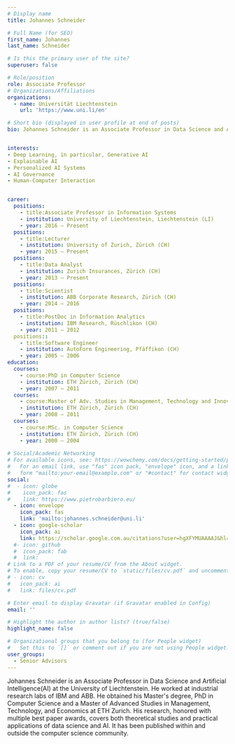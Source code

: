 ```yaml
---
# Display name
title: Johannes Schneider

# Full Name (for SEO)
first_name: Johannes
last_name: Schneider

# Is this the primary user of the site?
superuser: false

# Role/position
role: Associate Professor
# Organizations/Affiliations
organizations:
  - name: Universität Liechtenstein
    url: 'https://www.uni.li/en'

# Short bio (displayed in user profile at end of posts)
bio: Johannes Schneider is an Associate Professor in Data Science and Artificial Intelligence (AI) at the University of Liechtenstein. He worked at industrial research labs of IBM and ABB. He obtained his Master's degree, PhD in Computer Science and a Master of Advanced Studies in Management, Technology, and Economics at ETH Zurich. His research, honored with multiple best paper awards, covers both theoretical studies and practical applications of data science and AI. It has been published within and outside the computer science community.


interests:
- Deep Learning, in particular, Generative AI
- Explainable AI
- Personalized AI Systems
- AI Governance
- Human-Computer Interaction


career:
  positions:
    - title:Associate Professor in Information Systems
    - institution: University of Liechtenstein, Liechtenstein (LI) 
    - year: 2016 – Present
  positions:
    - title:Lecturer
    - institution: University of Zurich, Zürich (CH) 
    - year: 2015 – Present
  positions:
    - title:Data Analyst
    - institution: Zurich Insurances, Zürich (CH)
    - year: 2013 — Present
  positions:
    - title:Scientist
    - institution: ABB Corporate Research, Zürich (CH)
    - year: 2014 — 2016
  positions:
    - title:PostDoc in Information Analytics
    - institution: IBM Research, Rüschlikon (CH)
    - year: 2011 — 2012
  positions::
    - title:Software Engineer
    - institution: AutoForm Engineering, Pfäffikon (CH)
    - year: 2005 — 2006
education:
  courses:
    - course:PhD in Computer Science
    - institution: ETH Zürich, Zürich (CH)
    - year: 2007 — 2011
  courses:
    - course:Master of Adv. Studies in Management, Technology and Innovation
    - institution: ETH Zürich, Zürich (CH)
    - year: 2008 — 2011
  courses:
    - course:MSc. in Computer Science
    - institution: ETH Zürich, Zürich (CH)
    - year: 2000 — 2004
  
# Social/Academic Networking
# For available icons, see: https://wowchemy.com/docs/getting-started/page-builder/#icons
#   For an email link, use "fas" icon pack, "envelope" icon, and a link in the
#   form "mailto:your-email@example.com" or "#contact" for contact widget.
social:
#  - icon: globe
#    icon_pack: fas
#    link: https://www.pietrobarbiero.eu/
  - icon: envelope
    icon_pack: fas
    link: 'mailto:johannes.schneider@uni.li'
  - icon: google-scholar
    icon_pack: ai
    link: https://scholar.google.com.au/citations?user=hgXFYMUAAAAJ&hl=en
  #- icon: github
  #  icon_pack: fab
  #  link: 
# Link to a PDF of your resume/CV from the About widget.
# To enable, copy your resume/CV to `static/files/cv.pdf` and uncomment the lines below.
# - icon: cv
#   icon_pack: ai
#   link: files/cv.pdf

# Enter email to display Gravatar (if Gravatar enabled in Config)
email: ''

# Highlight the author in author lists? (true/false)
highlight_name: false

# Organizational groups that you belong to (for People widget)
#   Set this to `[]` or comment out if you are not using People widget.
user_groups:
  - Senior Advisors
---
```


Johannes Schneider is an Associate Professor in Data Science and Artificial Intelligence(AI) at the University of Liechtenstein. He worked at industrial research labs of IBM and ABB. He obtained his Master's degree, PhD in Computer Science and a Master of Advanced Studies in Management, Technology, and Economics at ETH Zurich. His research, honored with multiple best paper awards, covers both theoretical studies and practical applications of data science and AI. It has been published within and outside the computer science community.


